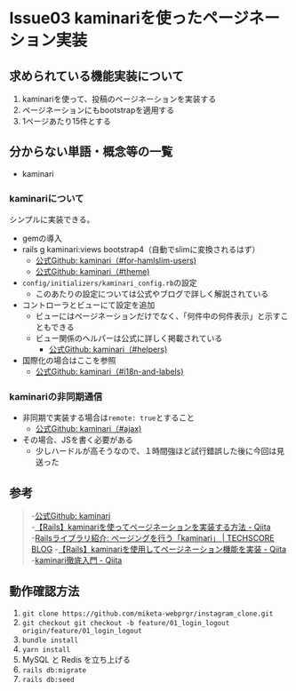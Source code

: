 # Issue03 kaminariを使ったページネーション実装

## 求められている機能実装について

1. kaminariを使って、投稿のページネーションを実装する
2. ページネーションにもbootstrapを適用する
3. 1ページあたり15件とする

## 分からない単語・概念等の一覧

- kaminari

### kaminariについて

シンプルに実装できる。  

- gemの導入
- rails g kaminari:views bootstrap4（自動でslimに変換されるはず）
  - [公式Github: kaminari（#for-hamlslim-users)](https://github.com/kaminari/kaminari#for-hamlslim-users)
  - [公式Github: kaminari（#theme)](https://github.com/kaminari/kaminari#themes)
- `config/initializers/kaminari_config.rb`の設定
  - このあたりの設定については公式やブログで詳しく解説されている
- コントローラとビューにて設定を追加
  - ビューにはページネーションだけでなく、「何件中の何件表示」と示すこともできる
  - ビュー関係のヘルパーは公式に詳しく掲載されている
    - [公式Github: kaminari（#helpers)](https://github.com/kaminari/kaminari#helpers)
- 国際化の場合はここを参照
  - [公式Github: kaminari（#i18n-and-labels)](https://github.com/kaminari/kaminari#i18n-and-labels)

### kaminariの非同期通信

- 非同期で実装する場合は`remote: true`とすること
  - [公式Github: kaminari（#ajax)](https://github.com/kaminari/kaminari#ajax-links-crazy-simple-but-works-perfectly)
- その場合、JSを書く必要がある
  - 少しハードルが高そうなので、１時間強ほど試行錯誤した後に今回は見送った

## 参考

> -[公式Github: kaminari](https://github.com/kaminari/kaminari)  
> -[【Rails】kaminariを使ってページネーションを実装する方法 \- Qiita](https://qiita.com/tomo_k09/items/b9242b6795f867a1844f)  
> -[Railsライブラリ紹介: ページングを行う「kaminari」 \| TECHSCORE BLOG](https://www.techscore.com/blog/2013/01/07/rails%E3%83%A9%E3%82%A4%E3%83%96%E3%83%A9%E3%83%AA%E7%B4%B9%E4%BB%8B-%E3%83%9A%E3%83%BC%E3%82%B8%E3%83%B3%E3%82%B0%E3%82%92%E8%A1%8C%E3%81%86%E3%80%8Ckaminari%E3%80%8D/)
> -[【Rails】kaminariを使用してページネーション機能を実装 \- Qiita](https://qiita.com/ryota21/items/29fa282745afb1474059)
> -[kaminari徹底入門 \- Qiita](https://qiita.com/nysalor/items/77b9d6bc5baa41ea01f3)  

## 動作確認方法

1. `git clone https://github.com/miketa-webprgr/instagram_clone.git`
2. `git checkout git checkout -b feature/01_login_logout origin/feature/01_login_logout`
3. `bundle install`
4. `yarn install`
5. MySQL と Redis を立ち上げる
6. `rails db:migrate`
7. `rails db:seed`
